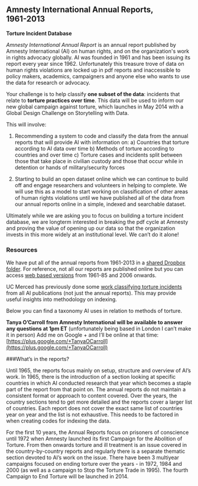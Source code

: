 ## Amnesty International Annual Reports, 1961­-2013
**Torture Incident Database**

*Amnesty International Annual Report* is an annual report published by Amnesty International (AI) on human rights, and on the organization's work in rights advocacy globally. AI was founded in 1961 and has been issuing its report every year since 1962. Unfortunately this treasure trove of data on human rights violations are locked up in pdf reports and inaccessible to policy makers, academics, campaigners and anyone else who wants to use the data for research or advocacy.

Your challenge is to help classify **one subset of the data**: incidents that relate to **torture practices over time**. This data will be used to inform our new global campaign against torture, which launches in May 2014 with a Global Design Challenge on Storytelling with Data.

This will involve:
1. Recommending a system to code and classify the data from the annual reports that will
provide AI with information on:
    a) Countries that torture according to AI data over time
    b) Methods of torture according to countries and over time
    c) Torture cases and incidents split between those that take place in civilian custody and those that occur while in detention or hands of military/security forces

2. Starting to build an open dataset online which we can continue to build off and engage researchers and volunteers in helping to complete. We will use this as a model to start working on classification of other areas of human rights violations until we have published all of the data from our annual reports online in a simple, indexed and searchable dataset.

Ultimately while we are asking you to focus on building a torture incident database, we are long­term interested in breaking the pdf cycle at Amnesty and proving the value of opening up our data so that the organization invests in this more widely at an institutional level. We can’t do it alone!

### Resources
We have put all of the annual reports from 1961­-2013 in a [shared Dropbox folder](https://www.dropbox.com/sh/erodjw699s31qr1/j8qv3FgCe_). For reference, not all our reports are published online but you can access [web based versions](http://onlinebooks.library.upenn.edu/webbin/serial?id=aireport) from 1961­-85 and 2006 onwards.

UC Merced has previously done some [work classifying torture incidents](http://faculty.ucmerced.edu/cconrad2/Academic/ITT_Data_Collection.html) from all AI publications (not just the annual reports). This may provide useful insights into methodology on indexing.

Below you can find a taxonomy AI uses in relation to methods of torture.

**Tanya O’Carroll from Amnesty International will be available to answer any questions at 1pm ET** (unfortunately being based in London I can’t make it in person) Add me on Google + and I’ll be online at that time: [https://plus.google.com/+TanyaOCarroll](https://plus.google.com/+TanyaOCarroll)

###What’s in the reports?

Until 1965, the reports focus mainly on set­up, structure and overview of AI’s work. In 1965, there is the introduction of a section looking at specific countries in which AI conducted research that year which becomes a staple part of the report from that point on.  The annual reports do not maintain a consistent format or approach to content covered. Over the years, the country sections tend to get more detailed and the reports cover a larger list of countries. Each report does not cover the exact same list of countries year on year and the list is not exhaustive. This needs to be factored in when creating codes for indexing the data.

For the first 10 years, the Annual Reports focus on prisoners of conscience until 1972 when Amnesty launched its first Campaign for the Abolition of Torture. From then onwards torture and ill treatment is an issue covered in the country­-by-­country reports and regularly there is a separate thematic section devoted to AI’s work on the issue. There have been 3 multi­year campaigns focused on ending torture over the years ­- in 1972, 1984 and 2000 (as well as a campaign to Stop the Torture Trade in 1995). The fourth Campaign to End Torture will be launched in 2014.
